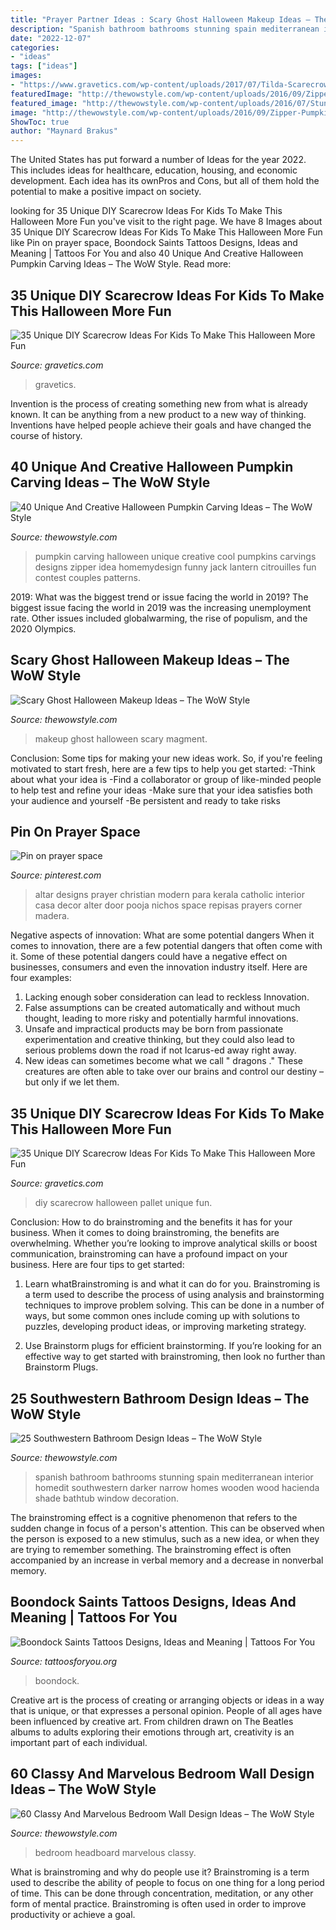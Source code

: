 ```yaml
---
title: "Prayer Partner Ideas : Scary Ghost Halloween Makeup Ideas – The Wow Style"
description: "Spanish bathroom bathrooms stunning spain mediterranean interior homedit southwestern darker narrow homes wooden wood hacienda shade bathtub window decoration"
date: "2022-12-07"
categories:
- "ideas"
tags: ["ideas"]
images:
- "https://www.gravetics.com/wp-content/uploads/2017/07/Tilda-Scarecrow.jpg"
featuredImage: "http://thewowstyle.com/wp-content/uploads/2016/09/Zipper-Pumpkins.jpg"
featured_image: "http://thewowstyle.com/wp-content/uploads/2016/07/Stunning-Southwestern-Bathroom-Design.jpg"
image: "http://thewowstyle.com/wp-content/uploads/2016/09/Zipper-Pumpkins.jpg"
ShowToc: true
author: "Maynard Brakus"
---
```



The United States has put forward a number of Ideas for the year 2022. This includes ideas for healthcare, education, housing, and economic development. Each idea has its ownPros and Cons, but all of them hold the potential to make a positive impact on society.

	

		
looking for 35 Unique DIY Scarecrow Ideas For Kids To Make This Halloween More Fun you've visit to the right page. We have 8 Images about 35 Unique DIY Scarecrow Ideas For Kids To Make This Halloween More Fun like Pin on prayer space, Boondock Saints Tattoos Designs, Ideas and Meaning | Tattoos For You and also 40 Unique And Creative Halloween Pumpkin Carving Ideas – The WoW Style. Read more:
		
    
## 35 Unique DIY Scarecrow Ideas For Kids To Make This Halloween More Fun

<img loading=lazy src="https://www.gravetics.com/wp-content/uploads/2017/07/Tilda-Scarecrow.jpg" onerror="this.onerror=null;this.src='https://tse2.mm.bing.net/th?id=OIP.WvpUDEOLmDxL8Z_9BvrSoQHaKX&amp;pid=15.1';" alt="35 Unique DIY Scarecrow Ideas For Kids To Make This Halloween More Fun">

_Source: gravetics.com_

>gravetics. 

	

Invention is the process of creating something new from what is already known. It can be anything from a new product to a new way of thinking. Inventions have helped people achieve their goals and have changed the course of history.

    
## 40 Unique And Creative Halloween Pumpkin Carving Ideas – The WoW Style

<img loading=lazy src="http://thewowstyle.com/wp-content/uploads/2016/09/Zipper-Pumpkins.jpg" onerror="this.onerror=null;this.src='https://tse4.mm.bing.net/th?id=OIP.ipzWfISYtox72XoQdtOGjwHaLH&amp;pid=15.1';" alt="40 Unique And Creative Halloween Pumpkin Carving Ideas – The WoW Style">

_Source: thewowstyle.com_

>pumpkin carving halloween unique creative cool pumpkins carvings designs zipper idea homemydesign funny jack lantern citrouilles fun contest couples patterns. 

	

2019: What was the biggest trend or issue facing the world in 2019?
The biggest issue facing the world in 2019 was the increasing unemployment rate. Other issues included globalwarming, the rise of populism, and the 2020 Olympics.

    
## Scary Ghost Halloween Makeup Ideas – The WoW Style

<img loading=lazy src="http://thewowstyle.com/wp-content/uploads/2016/06/Woman-Ghost-Halloween-Makeup.jpg" onerror="this.onerror=null;this.src='https://tse2.mm.bing.net/th?id=OIP.TBMF4oyCLAHZ5GuLuLCJpQHaLD&amp;pid=15.1';" alt="Scary Ghost Halloween Makeup Ideas – The WoW Style">

_Source: thewowstyle.com_

>makeup ghost halloween scary magment. 

	

Conclusion: Some tips for making your new ideas work.
So, if you're feeling motivated to start fresh, here are a few tips to help you get started: 
-Think about what your idea is 
-Find a collaborator or group of like-minded people to help test and refine your ideas 
-Make sure that your idea satisfies both your audience and yourself 
-Be persistent and ready to take risks

    
## Pin On Prayer Space

<img loading=lazy src="https://i.pinimg.com/736x/c5/b7/a2/c5b7a2dbc8098164763b6266871eba19.jpg" onerror="this.onerror=null;this.src='https://tse1.mm.bing.net/th?id=OIP.b09sfn89PsI-KmrTtcs4ggAAAA&amp;pid=15.1';" alt="Pin on prayer space">

_Source: pinterest.com_

>altar designs prayer christian modern para kerala catholic interior casa decor alter door pooja nichos space repisas prayers corner madera. 

	

Negative aspects of innovation: What are some potential dangers
When it comes to innovation, there are a few potential dangers that often come with it. Some of these potential dangers could have a negative effect on businesses, consumers and even the innovation industry itself. Here are four examples:
1. Lacking enough sober consideration can lead to reckless Innovation.
2. False assumptions can be created automatically and without much thought, leading to more risky and potentially harmful innovations.
3. Unsafe and impractical products may be born from passionate experimentation and creative thinking, but they could also lead to serious problems down the road if not Icarus-ed away right away. 
4. New ideas can sometimes become what we call " dragons ." These creatures are often able to take over our brains and control our destiny – but only if we let them.

    
## 35 Unique DIY Scarecrow Ideas For Kids To Make This Halloween More Fun

<img loading=lazy src="http://www.gravetics.com/wp-content/uploads/2017/07/DIY-Pallet-Scarcrow.jpg" onerror="this.onerror=null;this.src='https://tse4.mm.bing.net/th?id=OIP.vS7fFnO4E-OkOofH3C294QHaJ4&amp;pid=15.1';" alt="35 Unique DIY Scarecrow Ideas For Kids To Make This Halloween More Fun">

_Source: gravetics.com_

>diy scarecrow halloween pallet unique fun. 

	

Conclusion: How to do brainstroming and the benefits it has for your business.
When it comes to doing brainstroming, the benefits are overwhelming. Whether you’re looking to improve analytical skills or boost communication, brainstroming can have a profound impact on your business. Here are four tips to get started:
1. Learn whatBrainstroming is and what it can do for you. Brainstroming is a term used to describe the process of using analysis and brainstorming techniques to improve problem solving. This can be done in a number of ways, but some common ones include coming up with solutions to puzzles, developing product ideas, or improving marketing strategy.

2. Use Brainstorm plugs for efficient brainstorming. If you’re looking for an effective way to get started with brainstroming, then look no further than Brainstorm Plugs.

    
## 25 Southwestern Bathroom Design Ideas – The WoW Style

<img loading=lazy src="http://thewowstyle.com/wp-content/uploads/2016/07/Stunning-Southwestern-Bathroom-Design.jpg" onerror="this.onerror=null;this.src='https://tse4.mm.bing.net/th?id=OIP.k7HujztLIDzfDQeRK0OurQHaLH&amp;pid=15.1';" alt="25 Southwestern Bathroom Design Ideas – The WoW Style">

_Source: thewowstyle.com_

>spanish bathroom bathrooms stunning spain mediterranean interior homedit southwestern darker narrow homes wooden wood hacienda shade bathtub window decoration. 

	

The brainstroming effect is a cognitive phenomenon that refers to the sudden change in focus of a person's attention. This can be observed when the person is exposed to a new stimulus, such as a new idea, or when they are trying to remember something. The brainstroming effect is often accompanied by an increase in verbal memory and a decrease in nonverbal memory.

    
## Boondock Saints Tattoos Designs, Ideas And Meaning | Tattoos For You

<img loading=lazy src="https://www.tattoosforyou.org/wp-content/uploads/2013/11/Boondock-Saints-Celtic-Cross-Tattoo-768x1024.jpg" onerror="this.onerror=null;this.src='https://tse2.mm.bing.net/th?id=OIP.ODZTHRi-UQ-bo0gEIMJHAwHaJ4&amp;pid=15.1';" alt="Boondock Saints Tattoos Designs, Ideas and Meaning | Tattoos For You">

_Source: tattoosforyou.org_

>boondock. 

	

Creative art is the process of creating or arranging objects or ideas in a way that is unique, or that expresses a personal opinion. People of all ages have been influenced by creative art. From children drawn on The Beatles albums to adults exploring their emotions through art, creativity is an important part of each individual.

    
## 60 Classy And Marvelous Bedroom Wall Design Ideas – The WoW Style

<img loading=lazy src="http://thewowstyle.com/wp-content/uploads/2016/08/Bedroom-Headboard-Design-Ideas-1.jpg" onerror="this.onerror=null;this.src='https://tse3.mm.bing.net/th?id=OIP.LIez8IiXMPeAm1LYYADsQwHaJ4&amp;pid=15.1';" alt="60 Classy And Marvelous Bedroom Wall Design Ideas – The WoW Style">

_Source: thewowstyle.com_

>bedroom headboard marvelous classy. 

	

What is brainstroming and why do people use it?
Brainstroming is a term used to describe the ability of people to focus on one thing for a long period of time. This can be done through concentration, meditation, or any other form of mental practice. Brainstroming is often used in order to improve productivity or achieve a goal.

